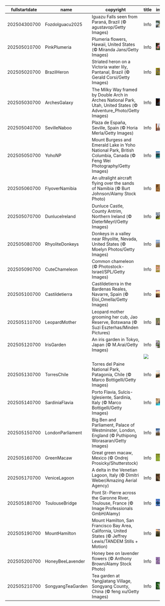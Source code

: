 |fullstartdate|name|copyright|title|image|
|--|--|--|--|--|
202504300700|FozdoIguacu2025|Iguazu Falls seen from Paraná, Brazil (© agustavop/Getty Images)|Info|![](/en-AU/2025/05/202504300700FozdoIguacu2025.jpg)|
202505010700|PinkPlumeria|Plumeria flowers, Hawaii, United States (© Miranda Jans/Getty Images)|Info|![](/en-AU/2025/05/202505010700PinkPlumeria.jpg)|
202505020700|BrazilHeron|Striated heron on a Victoria water lily, Pantanal, Brazil (© Gerald Corsi/Getty Images)|Info|![](/en-AU/2025/05/202505020700BrazilHeron.jpg)|
202505030700|ArchesGalaxy|The Milky Way framed by Double Arch in Arches National Park, Utah, United States (© Adventure_Photo/Getty Images)|Info|![](/en-AU/2025/05/202505030700ArchesGalaxy.jpg)|
202505040700|SevilleNaboo|Plaza de España, Seville, Spain (© Horia Merla/Getty Images)|Info|![](/en-AU/2025/05/202505040700SevilleNaboo.jpg)|
202505050700|YohoNP|Mount Burgess and Emerald Lake in Yoho National Park, British Columbia, Canada (© Feng Wei Photography/Getty Images)|Info|![](/en-AU/2025/05/202505050700YohoNP.jpg)|
202505060700|FlyoverNamibia|An ultralight aircraft flying over the sands of Namibia (© Burt Johnson/Alamy Stock Photo)|Info|![](/en-AU/2025/05/202505060700FlyoverNamibia.jpg)|
202505070700|DunluceIreland|Dunluce Castle, County Antrim, Northern Ireland (© DieterMeyrl/Getty Images)|Info|![](/en-AU/2025/05/202505070700DunluceIreland.jpg)|
202505080700|RhyoliteDonkeys|Donkeys in a valley near Rhyolite, Nevada, United States (© Moelyn Photos/Getty Images)|Info|![](/en-AU/2025/05/202505080700RhyoliteDonkeys.jpg)|
202505090700|CuteChameleon|Common chameleon (© Photostock-Israel/SPL/Getty Images)|Info|![](/en-AU/2025/05/202505090700CuteChameleon.jpg)|
202505100700|Castildetierra|Castildetierra in the Bardenas Reales, Navarre, Spain (© Eloi_Omella/Getty Images)|Info|![](/en-AU/2025/05/202505100700Castildetierra.jpg)|
202505110700|LeopardMother|Leopard mother grooming her cub, Jao Reserve, Botswana (© Suzi Eszterhas/Minden Pictures)|Info|![](/en-AU/2025/05/202505110700LeopardMother.jpg)|
202505120700|IrisGarden|An iris garden in Tokyo, Japan (© M.Arai/Getty Images)|Info|![](/en-AU/2025/05/202505120700IrisGarden.jpg)|
||||![](/en-AU/2025/05/.jpg)|
202505130700|TorresChile|Torres del Paine National Park, Patagonia, Chile (© Marco Bottigelli/Getty Images)|Info|![](/en-AU/2025/05/202505130700TorresChile.jpg)|
202505140700|SardiniaFlavia|Porto Flavia, Sulcis-Iglesiente, Sardinia, Italy (© Marco Bottigelli/Getty Images)|Info|![](/en-AU/2025/05/202505140700SardiniaFlavia.jpg)|
202505150700|LondonParliament|Big Ben and Parliament, Palace of Westminster, London, England (© Puthipong Worasaran/Getty Images)|Info|![](/en-AU/2025/05/202505150700LondonParliament.jpg)|
202505160700|GreenMacaw|Great green macaw, Mexico (© Ondrej Prosicky/Shutterstock)|Info|![](/en-AU/2025/05/202505160700GreenMacaw.jpg)|
202505170700|VeniceLagoon|A delta in the Venetian Lagoon, Italy   (© Dimitri Weber/Amazing Aerial Agency)|Info|![](/en-AU/2025/05/202505170700VeniceLagoon.jpg)|
202505180700|ToulouseBridge|Pont St-Pierre across the Garonne River, Toulouse, France (© Image Professionals GmbH/Alamy)|Info|![](/en-AU/2025/05/202505180700ToulouseBridge.jpg)|
202505190700|MountHamilton|Mount Hamilton, San Francisco Bay Area, California, United States (© Jeffrey Lewis/TANDEM Stills + Motion)|Info|![](/en-AU/2025/05/202505190700MountHamilton.jpg)|
202505200700|HoneyBeeLavender|Honey bee on lavender flowers (© Anthony Brown/Alamy Stock Photo)|Info|![](/en-AU/2025/05/202505200700HoneyBeeLavender.jpg)|
202505210700|SongyangTeaGarden|Tea garden at Yangjiatang Village, Songyang County, China (© feng xu/Getty Images)|Info|![](/en-AU/2025/05/202505210700SongyangTeaGarden.jpg)|
